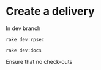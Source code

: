 # Create a delivery

In dev branch

	rake dev:rpsec

	rake dev:docs


Ensure that no check-outs


	

